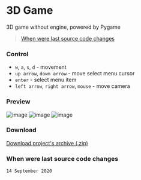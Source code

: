 # 3D Game
3D game without engine, powered by Pygame
> [When were last source code changes](#when-were-last-source-code-changes)

### Control
- `w`, `a`, `s`, `d` - movement
- `up arrow`, `down arrow` - move select menu cursor
- `enter` - select menu item
- `left arrow`, `right arrow`, `mouse` - move camera

### Preview
![image](https://user-images.githubusercontent.com/83653555/158370293-5d2cf3b8-8c31-4d3d-9c22-03eb0913432a.png)
![image](https://user-images.githubusercontent.com/83653555/158370309-36945951-240c-40df-b640-0bd38313bad3.png)
![image](https://user-images.githubusercontent.com/83653555/158370315-1403221f-44a2-49f9-83d6-b04decc28e64.png)

### Download
[Download project's archive (.zip)](https://github.com/TeaCondemns/py-first3dgame/archive/refs/heads/main.zip)

### When were last source code changes
`14 September 2020`
